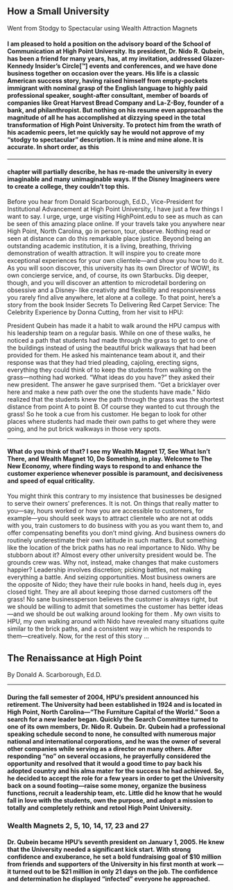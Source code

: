 ## How a Small University

 Went from Stodgy to Spectacular using Wealth
 Attraction Magnets

#### I am pleased to hold a position on the advisory board of the School of Communication at High Point University. Its president, Dr. Nido R. Qubein, has been a friend for many years, has, at my invitation, addressed Glazer- Kennedy Insider’s Circle[™] events and conferences, and we have done business together on occasion over the years. His life is a classic American success story, having raised himself from empty-pockets immigrant with nominal grasp of the English language to highly paid professional speaker, sought-after consultant, member of boards of companies like Great Harvest Bread Company and La-Z-Boy, founder of a bank, and philanthropist. But nothing on his resume even approaches the magnitude of all he has accomplished at dizzying speed in the total transformation of High Point University. To protect him from the wrath of his academic peers, let me quickly say he would not approve of my “stodgy to spectacular” description. It is mine and mine alone. It is accurate. In short order, as this

-----

#### chapter will partially describe, he has re-made the university in every imaginable and many unimaginable ways. If the Disney Imagineers were to create a college, they couldn’t top this.
 Before you hear from Donald Scarborough, Ed.D., Vice-President for Institutional Advancement at High Point University, I have just a few things I want to say.
 I urge, urge, urge visiting HighPoint.edu to see as much as can be seen of this amazing place online. If your travels take you anywhere near High Point, North Carolina, go in person, tour, observe. Nothing read or seen at distance can do this remarkable place justice. Beyond being an outstanding academic institution, it is a living, breathing, thriving demonstration of wealth attraction. It will inspire you to create more exceptional experiences for your own clientele—and show you how to do it. As you will soon discover, this university has its own Director of WOW!, its own concierge service, and, of course, its own Starbucks. Dig deeper, though, and you will discover an attention to microdetail bordering on obsessive and a Disney- like creativity and flexibility and responsiveness you rarely find alive anywhere, let alone at a college. To that point, here’s a story from the book Insider Secrets To Delivering Red Carpet Service: The Celebrity Experience by Donna Cutting, from her visit to HPU:

 President Qubein has made it a habit to walk around the HPU campus with his leadership team on a regular basis. While on one of these walks, he noticed a path that students had made through the grass to get to one of the buildings instead of using the beautiful brick walkways that had been provided for them. He asked his maintenance team about it, and their response was that they had tried pleading, cajoling, erecting signs, everything they could think of to keep the students from walking on the grass—nothing had worked. “What ideas do you have?” they asked their new president. The answer he gave surprised them. “Get a bricklayer over here and make a new path over the one the students have made.” Nido realized that the students knew the path through the grass was the shortest distance from point A to point B. Of course they wanted to cut through the grass! So he took a cue from his customer. He began to look for other places where students had made their own paths to get where they were going, and he put brick walkways in those very spots.

-----

#### What do you think of that? I see my Wealth Magnet 17, See What Isn’t There, and Wealth Magnet 10, Do Something, in play. Welcome to The New Economy, where finding ways to respond to and enhance the customer experience whenever possible is paramount, and decisiveness and speed of equal criticality.
 You might think this contrary to my insistence that businesses be designed to serve their owners’ preferences. It is not. On things that really matter to you—say, hours worked or how you are accessible to customers, for example—you should seek ways to attract clientele who are not at odds with you, train customers to do business with you as you want them to, and offer compensating benefits you don’t mind giving. And business owners do routinely underestimate their own latitude in such matters. But something like the location of the brick paths has no real importance to Nido. Why be stubborn about it? Almost every other university president would be. The grounds crew was. Why not, instead, make changes that make customers happier? Leadership involves discretion; picking battles, not making everything a battle. And seizing opportunities. Most business owners are the opposite of Nido; they have their rule books in hand, heels dug in, eyes closed tight. They are all about keeping those darned customers off the grass! No sane businessperson believes the customer is always right, but we should be willing to admit that sometimes the customer has better ideas—and we should be out walking around looking for them .
 My own visits to HPU, my own walking around with Nido have revealed many situations quite similar to the brick paths, and a consistent way in which he responds to them—creatively.
 Now, for the rest of this story ...

## The Renaissance at High Point

By Donald A. Scarborough, Ed.D.

-----

#### During the fall semester of 2004, HPU’s president announced his retirement. The University had been established in 1924 and is located in High Point, North Carolina—“The Furniture Capital of the World.” Soon a search for a new leader began. Quickly the Search Committee turned to one of its own members, Dr. Nido R. Qubein. Dr. Qubein had a professional speaking schedule second to none, he consulted with numerous major national and international corporations, and he was the owner of several other companies while serving as a director on many others. After responding “no” on several occasions, he prayerfully considered the opportunity and resolved that it would a good time to pay back his adopted country and his alma mater for the success he had achieved. So, he decided to accept the role for a few years in order to get the University back on a sound footing—raise some money, organize the business functions, recruit a leadership team, etc. Little did he know that he would fall in love with the students, own the purpose, and adopt a mission to totally and completely rethink and retool High Point University.

### Wealth Magnets 2, 5, 10, 14, 17, 23 and 27

#### Dr. Qubein became HPU’s seventh president on January 1, 2005. He knew that the University needed a significant kick start. With strong confidence and exuberance, he set a bold fundraising goal of $10 million from friends and supporters of the University in his first month at work —it turned out to be $21 million in only 21 days on the job. The confidence and determination he displayed “infected” everyone he approached.